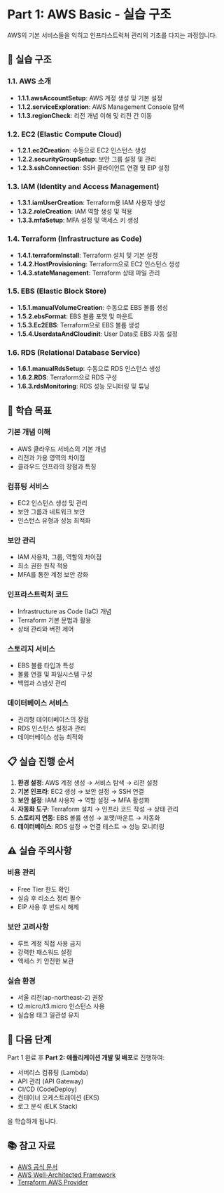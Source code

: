 # Part 1: AWS Basic - 실습 구조

AWS의 기본 서비스들을 익히고 인프라스트럭처 관리의 기초를 다지는 과정입니다.

## 📂 실습 구조

### 1.1. AWS 소개
* **1.1.1.awsAccountSetup**: AWS 계정 생성 및 기본 설정
* **1.1.2.serviceExploration**: AWS Management Console 탐색
* **1.1.3.regionCheck**: 리전 개념 이해 및 리전 간 이동

### 1.2. EC2 (Elastic Compute Cloud)
* **1.2.1.ec2Creation**: 수동으로 EC2 인스턴스 생성
* **1.2.2.securityGroupSetup**: 보안 그룹 설정 및 관리
* **1.2.3.sshConnection**: SSH 클라이언트 연결 및 EIP 설정

### 1.3. IAM (Identity and Access Management)
* **1.3.1.iamUserCreation**: Terraform용 IAM 사용자 생성
* **1.3.2.roleCreation**: IAM 역할 생성 및 적용
* **1.3.3.mfaSetup**: MFA 설정 및 액세스 키 생성

### 1.4. Terraform (Infrastructure as Code)
* **1.4.1.terraformInstall**: Terraform 설치 및 기본 설정
* **1.4.2.HostProvisioning**: Terraform으로 EC2 인스턴스 생성
* **1.4.3.stateManagement**: Terraform 상태 파일 관리

### 1.5. EBS (Elastic Block Store)
* **1.5.1.manualVolumeCreation**: 수동으로 EBS 볼륨 생성
* **1.5.2.ebsFormat**: EBS 볼륨 포맷 및 마운트
* **1.5.3.Ec2EBS**: Terraform으로 EBS 볼륨 생성
* **1.5.4.UserdataAndCloudinit**: User Data로 EBS 자동 설정

### 1.6. RDS (Relational Database Service)
* **1.6.1.manualRdsSetup**: 수동으로 RDS 인스턴스 생성
* **1.6.2.RDS**: Terraform으로 RDS 구성
* **1.6.3.rdsMonitoring**: RDS 성능 모니터링 및 튜닝

## 🎯 학습 목표

### 기본 개념 이해
* AWS 클라우드 서비스의 기본 개념
* 리전과 가용 영역의 차이점
* 클라우드 인프라의 장점과 특징

### 컴퓨팅 서비스
* EC2 인스턴스 생성 및 관리
* 보안 그룹과 네트워크 보안
* 인스턴스 유형과 성능 최적화

### 보안 관리
* IAM 사용자, 그룹, 역할의 차이점
* 최소 권한 원칙 적용
* MFA를 통한 계정 보안 강화

### 인프라스트럭처 코드
* Infrastructure as Code (IaC) 개념
* Terraform 기본 문법과 활용
* 상태 관리와 버전 제어

### 스토리지 서비스
* EBS 볼륨 타입과 특성
* 볼륨 연결 및 파일시스템 구성
* 백업과 스냅샷 관리

### 데이터베이스 서비스
* 관리형 데이터베이스의 장점
* RDS 인스턴스 설정과 관리
* 데이터베이스 성능 최적화

## 📋 실습 진행 순서

1. **환경 설정**: AWS 계정 생성 → 서비스 탐색 → 리전 설정
2. **기본 인프라**: EC2 생성 → 보안 설정 → SSH 연결
3. **보안 설정**: IAM 사용자 → 역할 설정 → MFA 활성화
4. **자동화 도구**: Terraform 설치 → 인프라 코드 작성 → 상태 관리
5. **스토리지 연동**: EBS 볼륨 생성 → 포맷/마운트 → 자동화
6. **데이터베이스**: RDS 설정 → 연결 테스트 → 성능 모니터링

## ⚠️ 실습 주의사항

### 비용 관리
* Free Tier 한도 확인
* 실습 후 리소스 정리 필수
* EIP 사용 후 반드시 해제

### 보안 고려사항
* 루트 계정 직접 사용 금지
* 강력한 패스워드 설정
* 액세스 키 안전한 보관

### 실습 환경
* 서울 리전(ap-northeast-2) 권장
* t2.micro/t3.micro 인스턴스 사용
* 실습용 태그 일관성 유지

## 🔗 다음 단계

Part 1 완료 후 **Part 2: 애플리케이션 개발 및 배포**로 진행하여:
* 서버리스 컴퓨팅 (Lambda)
* API 관리 (API Gateway)
* CI/CD (CodeDeploy)
* 컨테이너 오케스트레이션 (EKS)
* 로그 분석 (ELK Stack)

을 학습하게 됩니다.

## 📚 참고 자료
* [AWS 공식 문서](https://docs.aws.amazon.com/)
* [AWS Well-Architected Framework](https://aws.amazon.com/architecture/well-architected/)
* [Terraform AWS Provider](https://registry.terraform.io/providers/hashicorp/aws/latest)
